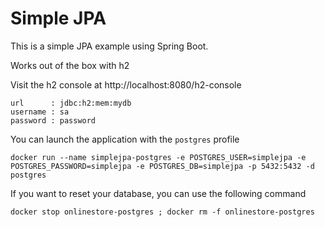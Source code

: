 # Simple JPA

This is a simple JPA example using Spring Boot.

Works out of the box with h2

Visit the h2 console at http://localhost:8080/h2-console

```
url      : jdbc:h2:mem:mydb
username : sa
password : password
```

You can launch the application with the `postgres` profile

```
docker run --name simplejpa-postgres -e POSTGRES_USER=simplejpa -e POSTGRES_PASSWORD=simplejpa -e POSTGRES_DB=simplejpa -p 5432:5432 -d postgres
```

If you want to reset your database, you can use the following command

```
docker stop onlinestore-postgres ; docker rm -f onlinestore-postgres
```